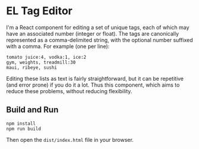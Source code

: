 # EL Tag Editor

I'm a React component for editing a set of unique tags, each of which may have
an associated number (integer or float). The tags are canonically represented as
a comma-delimited string, with the optional number suffixed with a comma. For
example (one per line):

    tomato juice:4, vodka:1, ice:2
    gym, weights, treadmill:30
    maui, ribeye, sushi

Editing these lists as text is fairly straightforward, but it can be repetitive
(and error prone) if you do it a lot. Thus this component, which aims to reduce
these problems, without reducing flexibility.

## Build and Run

    npm install
    npm run build

Then open the `dist/index.html` file in your browser.
